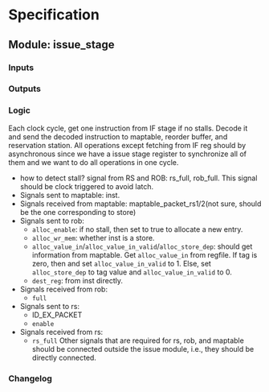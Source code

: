 # Specification

## Module: issue_stage
### Inputs

### Outputs

### Logic
Each clock cycle, get one instruction from IF stage if no stalls. Decode it and send the decoded instruction to maptable, reorder buffer, and reservation station. All operations except fetching from IF reg should by asynchronous since we have a issue stage register to synchronize all of them and we want to do all operations in one cycle.
- how to detect stall? signal from RS and ROB: rs_full, rob_full. This signal should be clock triggered to avoid latch.
- Signals sent to maptable: inst.
- Signals received from maptable: maptable_packet_rs1/2(not sure, should be the one corresponding to store)
- Signals sent to rob: 
  - `alloc_enable`: if no stall, then set to true to allocate a new entry.
  - `alloc_wr_mem`: whether inst is a store.
  - `alloc_value_in`/`alloc_value_in_valid`/`alloc_store_dep`: should get information from maptable. Get `alloc_value_in` from regfile. If tag is zero, then  and set `alloc_value_in_valid` to 1. Else, set `alloc_store_dep` to tag value and `alloc_value_in_valid` to 0.
  - `dest_reg`: from inst directly.
- Signals received from rob:
  - `full`
- Signals sent to rs:
  - ID_EX_PACKET
  - `enable`
- Signals received from rs:
  - `rs_full`
Other signals that are required for rs, rob, and maptable should be connected outside the issue module, i.e., they should be directly connected.

### Changelog
